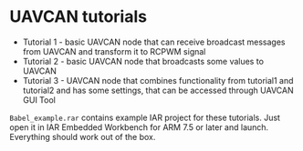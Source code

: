 # UAVCAN tutorials

* Tutorial 1 - basic UAVCAN node that can receive broadcast messages from UAVCAN and transform it to RCPWM signal 
* Tutorial 2 - basic UAVCAN node that broadcasts some values to UAVCAN
* Tutorial 3 - UAVCAN node that combines functionality from tutorial1 and tutorial2 and has some settings, that can be accessed through UAVCAN GUI Tool

`Babel_example.rar` contains example IAR project for these tutorials. Just open it in IAR Embedded Workbench for ARM 7.5 or later and launch. Everything should work out of the box.